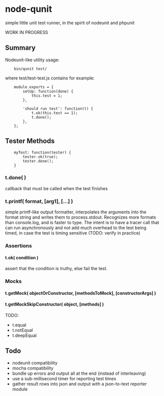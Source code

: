 node-qunit
==========

simple little unit test runner, in the spirit of nodeunit and phpunit

WORK IN PROGRESS


## Summary

Nodeunit-like utility usage:

        bin/qunit test/

where test/test-test.js contains for example:

        module.exports = {
            setUp: function(done) {
                this.test = 1;
            },

            'should run test': function(t) {
                t.ok(this.test == 1);
                t.done();
            },
        };


## Tester Methods

        myTest: function(tester) {
            tester.ok(true);
            tester.done();
        }

### t.done( )

callback that must be called when the test finishes

### t.printf( format, [arg1], [...] )

simple printf-like output formatter, interpolates the arguments into the
format string and writes them to process.stdout.  Recognizes more formats than
console.log, and is faster to type.  The intent is to have a tracer call that
can run asynchronously and not add much overhead to the test being timed, in
case the test is timing sensitive (TODO: verify in practice)

### Assertions

#### t.ok( condition )

assert that the condition is truthy, else fail the test.

### Mocks

#### t.getMock( objectOrConstructor, [methodsToMock], [constructorArgs] )

#### t.getMockSkipConstructor( object, [methods] )

TODO:

- t.equal
- t.notEqual
- t.deepEqual

## Todo

- nodeunit compatibility
- mocha compatibility
- bundle up errors and output all at the end (instead of interleaving)
- use a sub-millisecond timer for reporting test times
- gather result rows into json and output with a json-to-text reporter module
